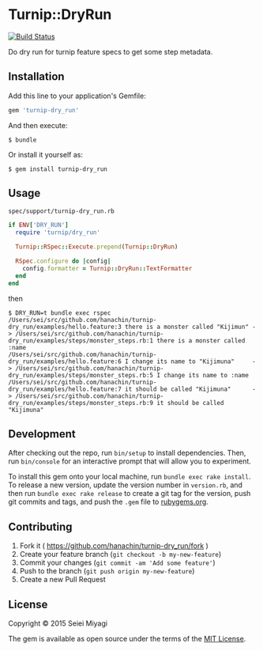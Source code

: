 # Turnip::DryRun
[![Build Status](https://travis-ci.org/hanachin/turnip-dry_run.svg?branch=master)](https://travis-ci.org/hanachin/turnip-dry_run)

Do dry run for turnip feature specs to get some step metadata.

## Installation

Add this line to your application's Gemfile:

```ruby
gem 'turnip-dry_run'
```

And then execute:

    $ bundle

Or install it yourself as:

    $ gem install turnip-dry_run

## Usage

`spec/support/turnip-dry_run.rb`

```rb
if ENV['DRY_RUN']
  require 'turnip/dry_run'

  Turnip::RSpec::Execute.prepend(Turnip::DryRun)

  RSpec.configure do |config|
    config.formatter = Turnip::DryRun::TextFormatter
  end
end
```

then

```
$ DRY_RUN=t bundle exec rspec
/Users/sei/src/github.com/hanachin/turnip-dry_run/examples/hello.feature:3 there is a monster called "Kijimun" -> /Users/sei/src/github.com/hanachin/turnip-dry_run/examples/steps/monster_steps.rb:1 there is a monster called :name
/Users/sei/src/github.com/hanachin/turnip-dry_run/examples/hello.feature:6 I change its name to "Kijimuna"     -> /Users/sei/src/github.com/hanachin/turnip-dry_run/examples/steps/monster_steps.rb:5 I change its name to :name
/Users/sei/src/github.com/hanachin/turnip-dry_run/examples/hello.feature:7 it should be called "Kijimuna"      -> /Users/sei/src/github.com/hanachin/turnip-dry_run/examples/steps/monster_steps.rb:9 it should be called "Kijimuna"
```

## Development

After checking out the repo, run `bin/setup` to install dependencies. Then, run `bin/console` for an interactive prompt that will allow you to experiment.

To install this gem onto your local machine, run `bundle exec rake install`. To release a new version, update the version number in `version.rb`, and then run `bundle exec rake release` to create a git tag for the version, push git commits and tags, and push the `.gem` file to [rubygems.org](https://rubygems.org).

## Contributing

1. Fork it ( https://github.com/hanachin/turnip-dry_run/fork )
2. Create your feature branch (`git checkout -b my-new-feature`)
3. Commit your changes (`git commit -am 'Add some feature'`)
4. Push to the branch (`git push origin my-new-feature`)
5. Create a new Pull Request


## License

Copyright &copy; 2015 Seiei Miyagi

The gem is available as open source under the terms of the [MIT License](http://opensource.org/licenses/MIT).
